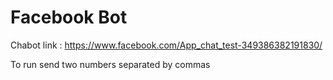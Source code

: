 # Facebook Bot
Chabot link : https://www.facebook.com/App_chat_test-349386382191830/

To run send two numbers separated by commas

